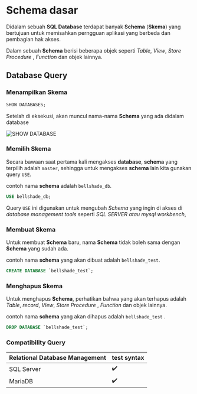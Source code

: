 # Schema dasar

Didalam sebuah **SQL Database** terdapat banyak **Schema** (**Skema**) yang bertujuan untuk memisahkan perngguan aplikasi yang berbeda dan pembagian hak akses.

Dalam sebuah **Schema** berisi beberapa objek seperti _Table_, _View_, _Store Procedure_ , _Function_ dan objek lainnya.

## Database Query

### Menampilkan Skema

```sql
SHOW DATABASES;
```

Setelah di eksekusi, akan muncul nama-nama **Schema** yang ada didalam database

![SHOW DATABASE](https://i.ibb.co/qxjNQXG/show-databases-mysql.png)

### Memilih Skema

Secara bawaan saat pertama kali mengakses **database**, **schema** yang terpilih adalah `master`, sehingga untuk mengakses **schema** lain kita gunakan query `USE`.

contoh nama **schema** adalah `bellshade_db`.

```sql
USE bellshade_db;
```

Query `USE` ini digunakan untuk mengubah _Schema_ yang ingin di akses di _database management tools_ seperti *SQL SERVER *atau* mysql workbench*,

### Membuat Skema

Untuk membuat **Schema** baru, nama **Schema** tidak boleh sama dengan **Schema** yang sudah ada.

contoh nama **schema** yang akan dibuat adalah `bellshade_test`.

```sql
CREATE DATABASE `bellshade_test`;
```

### Menghapus Skema

Untuk menghapus **Schema**, perhatikan bahwa yang akan terhapus adalah _Table_, _record_, _View_, _Store Procedure_ , _Function_ dan objek lainnya.

contoh nama **schema** yang akan dihapus adalah `bellshade_test` .

```sql
DROP DATABASE `bellshade_test`;
```

### Compatibility Query

| Relational Database Management | test syntax        |
| ------------------------------ | ------------------ |
| SQL Server                     | :heavy_check_mark: |
| MariaDB                        | :heavy_check_mark: |
